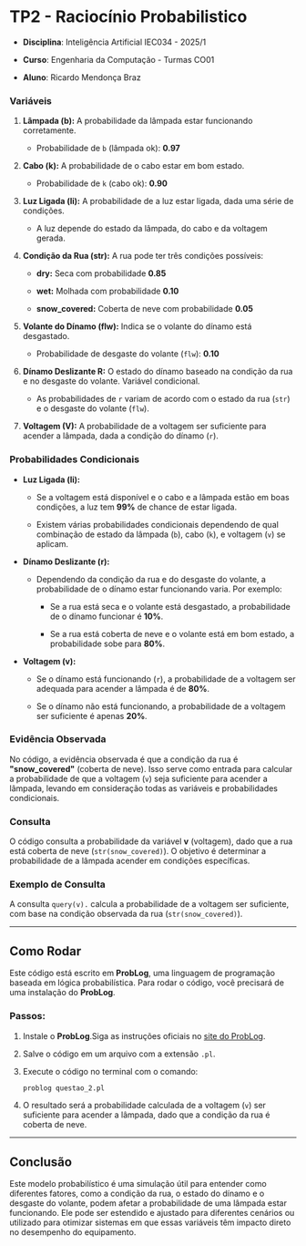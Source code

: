 # TP2 - Raciocínio Probabilistico

- **Disciplina**: Inteligência Artificial IEC034 - 2025/1
- **Curso**: Engenharia da Computação - Turmas CO01 

- **Aluno**:  Ricardo Mendonça Braz

### Variáveis

1.  **Lâmpada (b):** A probabilidade da lâmpada estar funcionando corretamente.
    
    -   Probabilidade de `b` (lâmpada ok): **0.97**
        
2.  **Cabo (k):** A probabilidade de o cabo estar em bom estado.
    
    -   Probabilidade de `k` (cabo ok): **0.90**
        
3.  **Luz Ligada (li):** A probabilidade de a luz estar ligada, dada uma série de condições.
    
    -   A luz depende do estado da lâmpada, do cabo e da voltagem gerada.
        
4.  **Condição da Rua (str):** A rua pode ter três condições possíveis:
    
    -   **dry:** Seca com probabilidade **0.85**
        
    -   **wet:** Molhada com probabilidade **0.10**
        
    -   **snow_covered:** Coberta de neve com probabilidade **0.05**
        
5.  **Volante do Dínamo (flw):** Indica se o volante do dínamo está desgastado.
    
    -   Probabilidade de desgaste do volante (`flw`): **0.10**
        
6.  **Dínamo Deslizante R:** O estado do dínamo baseado na condição da rua e no desgaste do volante. Variável condicional.
    
    -   As probabilidades de `r` variam de acordo com o estado da rua (`str`) e o desgaste do volante (`flw`).
        
7.  **Voltagem (V):** A probabilidade de a voltagem ser suficiente para acender a lâmpada, dada a condição do dínamo (`r`).
    

### Probabilidades Condicionais

-   **Luz Ligada (li):**
    
    -   Se a voltagem está disponível e o cabo e a lâmpada estão em boas condições, a luz tem **99%** de chance de estar ligada.
        
    -   Existem várias probabilidades condicionais dependendo de qual combinação de estado da lâmpada (`b`), cabo (`k`), e voltagem (`v`) se aplicam.
        
-   **Dínamo Deslizante (r):**
    
    -   Dependendo da condição da rua e do desgaste do volante, a probabilidade de o dínamo estar funcionando varia. Por exemplo:
        
        -   Se a rua está seca e o volante está desgastado, a probabilidade de o dínamo funcionar é **10%**.
            
        -   Se a rua está coberta de neve e o volante está em bom estado, a probabilidade sobe para **80%**.
            
-   **Voltagem (v):**
    
    -   Se o dínamo está funcionando (`r`), a probabilidade de a voltagem ser adequada para acender a lâmpada é de **80%**.
        
    -   Se o dínamo não está funcionando, a probabilidade de a voltagem ser suficiente é apenas **20%**.
        

### Evidência Observada

No código, a evidência observada é que a condição da rua é **"snow_covered"** (coberta de neve). Isso serve como entrada para calcular a probabilidade de que a voltagem (`v`) seja suficiente para acender a lâmpada, levando em consideração todas as variáveis e probabilidades condicionais.

### Consulta

O código consulta a probabilidade da variável **v** (voltagem), dado que a rua está coberta de neve (`str(snow_covered)`). O objetivo é determinar a probabilidade de a lâmpada acender em condições específicas.

### Exemplo de Consulta

A consulta `query(v).` calcula a probabilidade de a voltagem ser suficiente, com base na condição observada da rua (`str(snow_covered)`).

----------

## Como Rodar

Este código está escrito em **ProbLog**, uma linguagem de programação baseada em lógica probabilística. Para rodar o código, você precisará de uma instalação do **ProbLog**.

### Passos:

1.  Instale o **ProbLog**.Siga as instruções oficiais no [site do ProbLog](https://dtai.cs.kuleuven.be/problog/).
    
2.  Salve o código em um arquivo com a extensão `.pl`.
    
3.  Execute o código no terminal com o comando:
    
    ```bash
    problog questao_2.pl
    
    ```
    
4.  O resultado será a probabilidade calculada de a voltagem (`v`) ser suficiente para acender a lâmpada, dado que a condição da rua é coberta de neve.
    

----------

## Conclusão

Este modelo probabilístico é uma simulação útil para entender como diferentes fatores, como a condição da rua, o estado do dínamo e o desgaste do volante, podem afetar a probabilidade de uma lâmpada estar funcionando. Ele pode ser estendido e ajustado para diferentes cenários ou utilizado para otimizar sistemas em que essas variáveis têm impacto direto no desempenho do equipamento.
